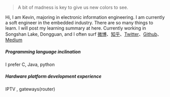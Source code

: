 > A bit of madness is key to give us new colors to see.

Hi, I am Kevin, majoring in electronic information engineering. I am currently a soft engineer in the embedded industry. There are so many things to learn. I will post my learning summary at here.
Currently working in Songshan Lake, Dongguan, and I often surf [微博](https://weibo.com/)、[知乎](https://www.zhihu.com/)、[Twitter](https://twitter.com/)、[Github](https://github.com/)、[Medium](https://medium.com/)

##### Programming language inclination
I prefer C, Java, python

##### Hardware platform development experience
IPTV , gateways(router) 